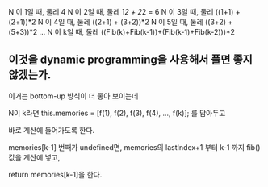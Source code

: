 N 이 1일 때, 둘레 4
N 이 2일 때, 둘레 1*2 + 2*2 = 6
N 이 3일 때, 둘레 ((1+1) + (2+1))*2
N 이 4일 때, 둘레 ((2+1) + (3+2))*2
N 이 5일 때, 둘레 ((3+2) + (5+3))*2
...
N 이 k일 때, 둘레 ((Fib(k)+Fib(k-1))+(Fib(k-1)+Fib(k-2)))*2

이것을 dynamic programming을 사용해서 풀면 좋지 않겠는가.
-----

이거는 bottom-up 방식이 더 좋아 보이는데

N이 k라면
this.memories = [f(1), f(2), f(3), f(4), ..., f(k)];
를 담아두고

바로 계산에 들어가도록 한다.

memories[k-1] 번째가 undefined면,
memories의 lastIndex+1 부터 k-1 까지 fib() 값을 계산에 넣고,

return memories[k-1]을 한다.